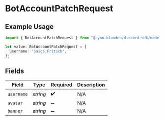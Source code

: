 # BotAccountPatchRequest

## Example Usage

```typescript
import { BotAccountPatchRequest } from "@ryan.blunden/discord-sdk/models/components";

let value: BotAccountPatchRequest = {
  username: "Saige.Fritsch",
};
```

## Fields

| Field              | Type               | Required           | Description        |
| ------------------ | ------------------ | ------------------ | ------------------ |
| `username`         | *string*           | :heavy_check_mark: | N/A                |
| `avatar`           | *string*           | :heavy_minus_sign: | N/A                |
| `banner`           | *string*           | :heavy_minus_sign: | N/A                |